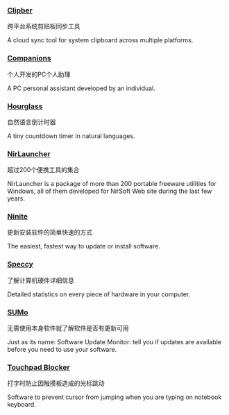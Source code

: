### [Clipber](http://clipber.com/clipber/)

跨平台系统剪贴板同步工具

A cloud sync tool for system clipboard across multiple platforms.

### [Companions](http://www.jackeriss.com/companions.htm)

个人开发的PC个人助理

A PC personal assistant developed by an individual.

### [Hourglass](https://chris.dziemborowicz.com/apps/hourglass/)

自然语言倒计时器

A tiny  countdown timer in natural languages.

### [NirLauncher](http://launcher.nirsoft.net/)

超过200个便携工具的集合

NirLauncher is a package of more than 200 portable freeware utilities for Windows, all of them developed for NirSoft Web site during the last few years.

### [Ninite](https://ninite.com/)

更新安装软件的简单快速的方式

The easiest, fastest way to update or install software.

### [Speccy](https://www.piriform.com/speccy)

了解计算机硬件详细信息

Detailed statistics on every piece of hardware in your computer.

### [SUMo](http://www.kcsoftwares.com/?sumo)

无需使用本身软件就了解软件是否有更新可用

Just as its name: Software Update Monitor: tell you if updates are available before you need to use your software.

### [Touchpad Blocker](http://touchpad-blocker.com/)

打字时防止因触摸板造成的光标跳动

Software to prevent cursor from jumping when you are typing on notebook keyboard.

